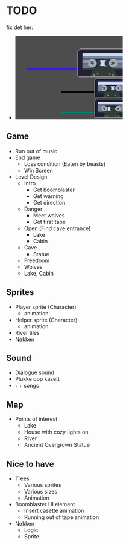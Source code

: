 # TODO

fix det her:

- ![striper](image.png)

## Game

- Run out of music
- End game
  - Loss condition (Eaten by beasts)
  - Win Screen
- Level Design
  - Intro
    - Get boomblaster
    - Get warning
    - Get direction
  - Danger
    - Meet wolves
    - Get first tape
  - Open (Find cave entrance)
    - Lake
    - Cabin
  - Cave
    - Statue
  - Freedoom
  - Wolves
  - Lake, Cabin

## Sprites

- Player sprite (Character)
  - animation
- Helper sprite (Character)
  - animation
- River tiles
- Nøkken

## Sound

- Dialogue sound
- Plukke opp kasett
- ++ songs

## Map

- Points of interest
  - Lake
  - House with cozy lights on
  - River
  - Ancient Overgrown Statue

## Nice to have

- Trees
  - Various sprites
  - Various sizes
  - Animation
- Boomblaster UI element
  - Insert casette animation
  - Running out of tape animation
- Nøkken
  - Logic
  - Sprite
